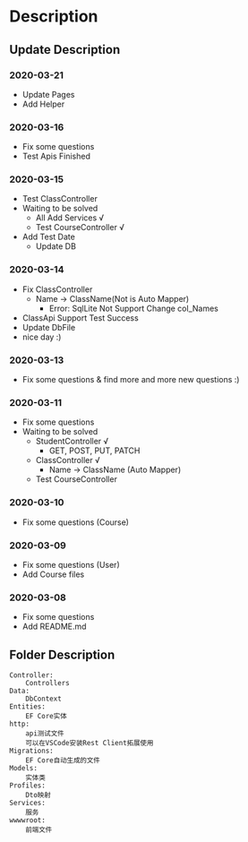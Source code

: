 # Description

## Update Description

### 2020-03-21
* Update Pages
* Add Helper

### 2020-03-16
* Fix some questions
* Test Apis Finished

### 2020-03-15
* Test ClassController
* Waiting to be solved
  * All Add Services  √
  * Test CourseController √
* Add Test Date
  * Update DB


### 2020-03-14
* Fix ClassController
  * Name -> ClassName(Not is Auto Mapper)
    * Error: SqlLite Not Support Change col_Names
* ClassApi Support Test Success
* Update DbFile
* nice day :)

### 2020-03-13
* Fix some questions & find more and more new questions :)

### 2020-03-11
* Fix some questions
* Waiting to be solved
  * StudentController   √
    * GET, POST, PUT, PATCH
  * ClassController √
    * Name -> ClassName (Auto Mapper)
  * Test CourseController

### 2020-03-10
* Fix some questions (Course)

### 2020-03-09
* Fix some questions (User)
* Add Course files

### 2020-03-08
* Fix some questions
* Add README.md

## Folder Description
    Controller:
        Controllers
    Data:
        DbContext
    Entities:
        EF Core实体
    http:
        api测试文件
        可以在VSCode安装Rest Client拓展使用
    Migrations:
        EF Core自动生成的文件
    Models:
        实体类
    Profiles:
        Dto映射
    Services:
        服务
    wwwwroot:
        前端文件